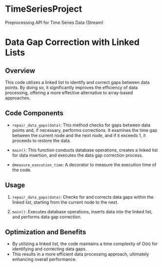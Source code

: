 # TimeSeriesProject
Preprocessing API for Time Series Data (Stream)


# Data Gap Correction with Linked Lists

## Overview

This code utilizes a linked list to identify and correct gaps between data points. By doing so, it significantly improves the efficiency of data processing, offering a more effective alternative to array-based approaches.

## Code Components

- `repair_data_gaps(data)`: This method checks for gaps between data points and, if necessary, performs corrections. It examines the time gap between the current node and the next node, and if it exceeds 1, it proceeds to restore the data.

- `main()`: This function conducts database operations, creates a linked list for data insertion, and executes the data gap correction process.

- `@measure_execution_time`: A decorator to measure the execution time of the code.

## Usage

1. `repair_data_gaps(data)`: Checks for and corrects data gaps within the linked list, starting from the current node to the next.

2. `main()`: Executes database operations, inserts data into the linked list, and performs data gap correction.

## Optimization and Benefits

- By utilizing a linked list, the code maintains a time complexity of O(n) for identifying and correcting data gaps.
- This results in a more efficient data processing approach, ultimately enhancing overall performance.








